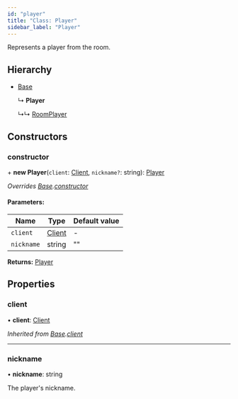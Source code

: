 ```yaml
---
id: "player"
title: "Class: Player"
sidebar_label: "Player"
---
```


Represents a player from the room.

## Hierarchy

* [Base](base.md)

  ↳ **Player**

  ↳↳ [RoomPlayer](roomplayer.md)

## Constructors

### constructor

\+ **new Player**(`client`: [Client](client.md), `nickname?`: string): [Player](player.md)

*Overrides [Base](base.md).[constructor](base.md#constructor)*

#### Parameters:

Name | Type | Default value |
------ | ------ | ------ |
`client` | [Client](client.md) | - |
`nickname` | string | "" |

**Returns:** [Player](player.md)

## Properties

### client

•  **client**: [Client](client.md)

*Inherited from [Base](base.md).[client](base.md#client)*

___

### nickname

•  **nickname**: string

The player's nickname.
